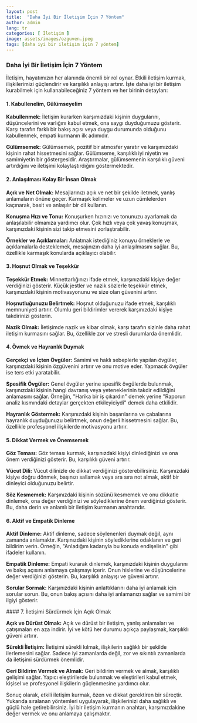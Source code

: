 ```yaml
---
layout: post
title:  "Daha İyi Bir İletişim İçin 7 Yöntem"
author: admin
lang: tr
categories: [ İletişim ]
image: assets/images/ozguven.jpeg
tags: [daha iyi bir iletişim için 7 yöntem]
---
```


### Daha İyi Bir İletişim İçin 7 Yöntem

İletişim, hayatımızın her alanında önemli bir rol oynar. Etkili iletişim kurmak, ilişkilerimizi güçlendirir ve karşılıklı anlayışı artırır. İşte daha iyi bir iletişim kurabilmek için kullanabileceğiniz 7 yöntem ve her birinin detayları:

#### 1. Kabullenelim, Gülümseyelim

**Kabullenmek:** İletişim kurarken karşımızdaki kişinin duygularını, düşüncelerini ve varlığını kabul etmek, ona saygı duyduğumuzu gösterir. Karşı tarafın farklı bir bakış açısı veya duygu durumunda olduğunu kabullenmek, empati kurmanın ilk adımıdır.

**Gülümsemek:** Gülümsemek, pozitif bir atmosfer yaratır ve karşımızdaki kişinin rahat hissetmesini sağlar. Gülümseme, karşılıklı iyi niyetin ve samimiyetin bir göstergesidir. Araştırmalar, gülümsemenin karşılıklı güveni artırdığını ve iletişimi kolaylaştırdığını göstermektedir.

#### 2. Anlaşılması Kolay Bir İnsan Olmak

**Açık ve Net Olmak:** Mesajlarınızı açık ve net bir şekilde iletmek, yanlış anlamaların önüne geçer. Karmaşık kelimeler ve uzun cümlelerden kaçınarak, basit ve anlaşılır bir dil kullanın.

**Konuşma Hızı ve Tonu:** Konuşurken hızınızı ve tonunuzu ayarlamak da anlaşılabilir olmanıza yardımcı olur. Çok hızlı veya çok yavaş konuşmak, karşınızdaki kişinin sizi takip etmesini zorlaştırabilir.

**Örnekler ve Açıklamalar:** Anlatmak istediğiniz konuyu örneklerle ve açıklamalarla desteklemek, mesajınızın daha iyi anlaşılmasını sağlar. Bu, özellikle karmaşık konularda açıklayıcı olabilir.

#### 3. Hoşnut Olmak ve Teşekkür

**Teşekkür Etmek:** Minnettarlığınızı ifade etmek, karşınızdaki kişiye değer verdiğinizi gösterir. Küçük jestler ve nazik sözlerle teşekkür etmek, karşınızdaki kişinin motivasyonunu ve size olan güvenini artırır.

**Hoşnutluğunuzu Belirtmek:** Hoşnut olduğunuzu ifade etmek, karşılıklı memnuniyeti artırır. Olumlu geri bildirimler vererek karşınızdaki kişiye takdirinizi gösterin.

**Nazik Olmak:** İletişimde nazik ve kibar olmak, karşı tarafın sizinle daha rahat iletişim kurmasını sağlar. Bu, özellikle zor ve stresli durumlarda önemlidir.

#### 4. Övmek ve Hayranlık Duymak

**Gerçekçi ve İçten Övgüler:** Samimi ve haklı sebeplerle yapılan övgüler, karşınızdaki kişinin özgüvenini artırır ve onu motive eder. Yapmacık övgüler ise ters etki yaratabilir.

**Spesifik Övgüler:** Genel övgüler yerine spesifik övgülerde bulunmak, karşınızdaki kişinin hangi davranış veya yeteneklerinin takdir edildiğini anlamasını sağlar. Örneğin, "Harika bir iş çıkardın" demek yerine "Raporun analiz kısmındaki detaylar gerçekten etkileyiciydi" demek daha etkilidir.

**Hayranlık Göstermek:** Karşınızdaki kişinin başarılarına ve çabalarına hayranlık duyduğunuzu belirtmek, onun değerli hissetmesini sağlar. Bu, özellikle profesyonel ilişkilerde motivasyonu artırır.

#### 5. Dikkat Vermek ve Önemsemek

**Göz Teması:** Göz teması kurmak, karşınızdaki kişiyi dinlediğinizi ve ona önem verdiğinizi gösterir. Bu, karşılıklı güveni artırır.

**Vücut Dili:** Vücut dilinizle de dikkat verdiğinizi gösterebilirsiniz. Karşınızdaki kişiye doğru dönmek, başınızı sallamak veya ara sıra not almak, aktif bir dinleyici olduğunuzu belirtir.

**Söz Kesmemek:** Karşınızdaki kişinin sözünü kesmemek ve onu dikkatle dinlemek, ona değer verdiğinizi ve söylediklerine önem verdiğinizi gösterir. Bu, daha derin ve anlamlı bir iletişim kurmanın anahtarıdır.

#### 6. Aktif ve Empatik Dinleme

**Aktif Dinleme:** Aktif dinleme, sadece söylenenleri duymak değil, aynı zamanda anlamaktır. Karşınızdaki kişinin söylediklerine odaklanın ve geri bildirim verin. Örneğin, "Anladığım kadarıyla bu konuda endişelisin" gibi ifadeler kullanın.

**Empatik Dinleme:** Empati kurarak dinlemek, karşınızdaki kişinin duygularını ve bakış açısını anlamaya çalışmayı içerir. Onun hislerine ve düşüncelerine değer verdiğinizi gösterin. Bu, karşılıklı anlayışı ve güveni artırır.

**Sorular Sormak:** Karşınızdaki kişinin anlattıklarını daha iyi anlamak için sorular sorun. Bu, onun bakış açısını daha iyi anlamanızı sağlar ve samimi bir ilgiyi gösterir.

#### 7. İletişimi Sürdürmek İçin Açık Olmak

**Açık ve Dürüst Olmak:** Açık ve dürüst bir iletişim, yanlış anlamaları ve çatışmaları en aza indirir. İyi ve kötü her durumu açıkça paylaşmak, karşılıklı güveni artırır.

**Sürekli İletişim:** İletişimi sürekli kılmak, ilişkilerin sağlıklı bir şekilde ilerlemesini sağlar. Sadece iyi zamanlarda değil, zor ve sıkıntılı zamanlarda da iletişimi sürdürmek önemlidir.

**Geri Bildirim Vermek ve Almak:** Geri bildirim vermek ve almak, karşılıklı gelişimi sağlar. Yapıcı eleştirilerde bulunmak ve eleştirileri kabul etmek, kişisel ve profesyonel ilişkilerin güçlenmesine yardımcı olur.

Sonuç olarak, etkili iletişim kurmak, özen ve dikkat gerektiren bir süreçtir. Yukarıda sıralanan yöntemleri uygulayarak, ilişkilerinizi daha sağlıklı ve güçlü hale getirebilirsiniz. İyi bir iletişim kurmanın anahtarı, karşımızdakine değer vermek ve onu anlamaya çalışmaktır.